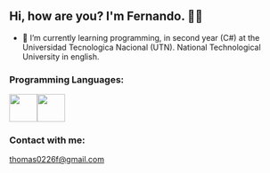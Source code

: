 ## Hi, how are you? I'm Fernando. 👋🤖

<!--
**FernandoMontenegro/FernandoMontenegro** is a ✨ _special_ ✨ repository because its `README.md` (this file) appears on your GitHub profile.

Here are some ideas to get you started:

- 🔭 I’m currently working on ...ssssssssss
- 🌱 I’m currently learning ...
- 👯 I’m looking to collaborate on ...s
- 🤔 I’m looking for help with ...
- 💬 Ask me about ...
- 📫 How to reach me: ...
- 😄 Pronouns: ...s
- ⚡ Fun fact: ...
-->
- 💯 I’m currently learning programming, in second year (C#) at the Universidad Tecnologica Nacional (UTN). National Technological University in english.

### Programming Languages: 
<img src='https://user-images.githubusercontent.com/98592579/229614610-acd6783e-6d77-481f-bd09-005808929415.png' width='50'><img src='https://user-images.githubusercontent.com/98592579/229614628-515253e7-34a3-47e0-8278-e2bdb9b07d4c.png' width='50'>

### Contact with me:
thomas0226f@gmail.com

